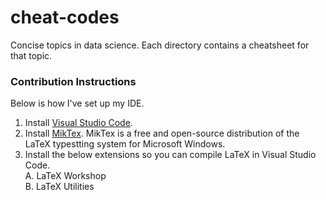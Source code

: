 # cheat-codes
Concise topics in data science. Each directory contains a cheatsheet for that topic.

### Contribution Instructions
Below is how I've set up my IDE.
1. Install [Visual Studio Code](https://code.visualstudio.com/download).
2. Install [MikTex](https://miktex.org/download). MikTex is a free and open-source distribution of the LaTeX typestting system for Microsoft Windows.
3. Install the below extensions so you can compile LaTeX in Visual Studio Code.  
A. LaTeX Workshop  
B. LaTeX Utilities  
